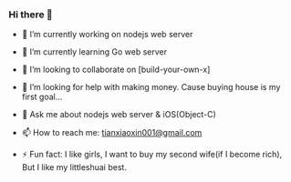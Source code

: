 ### Hi there 👋

<!--
**shaohung001/shaohung001** is a ✨ _special_ ✨ repository because its `README.md` (this file) appears on your GitHub profile.

Here are some ideas to get you started:

- 🔭 I’m currently working on ...
- 🌱 I’m currently learning ...
- 👯 I’m looking to collaborate on ...
- 🤔 I’m looking for help with ...
- 💬 Ask me about ...
- 📫 How to reach me: ...
- 😄 Pronouns: ...
- ⚡ Fun fact: ...
-->

- 🔭 I’m currently working on nodejs web server

- 🌱 I’m currently learning Go web server

- 👯 I’m looking to collaborate on [build-your-own-x]

- 🤔 I’m looking for help with making money. Cause buying house is my first goal...

- 💬 Ask me about nodejs web server & iOS(Object-C)

- 📫 How to reach me: tianxiaoxin001@gmail.com

- ⚡ Fun fact: I like girls, I want to buy my second wife(if I become rich), But I like my littleshuai best.
